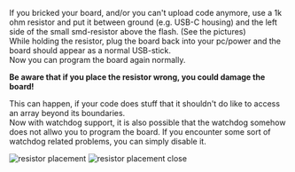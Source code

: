 If you bricked your board,
and/or you can't upload code anymore,
use a 1k ohm resistor and put it between ground (e.g. USB-C housing)
and the left side of the small smd-resistor above the flash. (See the pictures)  
While holding the resistor, plug the board back into your pc/power and the board should appear as a normal USB-stick.  
Now you can program the board again normally.  

**Be aware that if you place the resistor wrong, you could damage the board!**

This can happen, if your code does stuff that it shouldn't do like to access an array beyond its boundaries.  
Now with watchdog support, it is also possible that the watchdog somehow does not allwo you to program the board.
If you encounter some sort of watchdog related problems, you can simply disable it.


![resistor placement](assets/images/resistorPlacement.png "resistorPlacement")
![resistor placement close](assets/images/resistorPlacementClose.png "resistorPlacementClose")